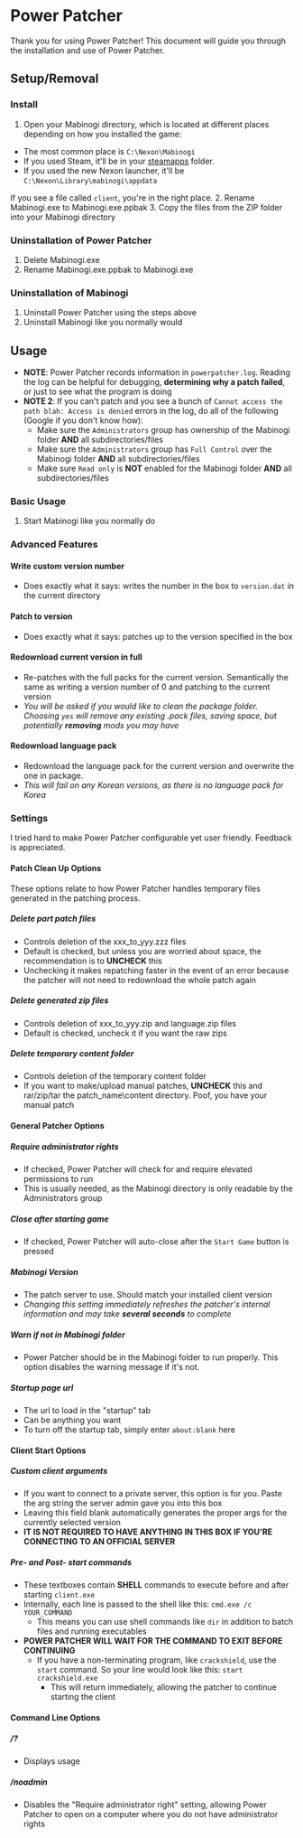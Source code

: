 Power Patcher
============

Thank you for using Power Patcher! This document will guide you through the installation and use of Power Patcher.

## Setup/Removal

### Install
1. Open your Mabinogi directory, which is located at different places depending on how you installed the game:
  - The most common place is `C:\Nexon\Mabinogi`
  - If you used Steam, it'll be in your [steamapps](https://support.steampowered.com/kb_article.php?ref=7418-YUBN-8129) folder.
  - If you used the new Nexon launcher, it'll be `C:\Nexon\Library\mabinogi\appdata` 
  
  If you see a file called `client`, you're in the right place.
2. Rename Mabinogi.exe to Mabinogi.exe.ppbak
3. Copy the files from the ZIP folder into your Mabinogi directory

### Uninstallation of Power Patcher
1. Delete Mabinogi.exe
2. Rename Mabinogi.exe.ppbak to Mabinogi.exe

### Uninstallation of Mabinogi
1. Uninstall Power Patcher using the steps above
2. Uninstall Mabinogi like you normally would


## Usage
- **NOTE**: Power Patcher records information in `powerpatcher.log`. Reading the log can be helpful for debugging, **determining why a patch failed**, or just to see what the program is doing
- **NOTE 2**: If you can't patch and you see a bunch of `Cannot access the path blah: Access is denied` errors in the log, do all of the following (Google if you don't know how): 
    - Make sure the `Administrators` group has ownership of the Mabinogi folder **AND** all subdirectories/files
    - Make sure the `Administrators` group has `Full Control` over the Mabinogi folder **AND** all subdirectories/files
    - Make sure `Read only` is **NOT** enabled for the Mabinogi folder **AND** all subdirectories/files

### Basic Usage
1. Start Mabinogi like you normally do

### Advanced Features
#### Write custom version number
- Does exactly what it says: writes the number in the box to `version.dat` in the current directory

#### Patch to version
- Does exactly what it says: patches up to the version specified in the box

#### Redownload current version in full
- Re-patches with the full packs for the current version. Semantically the same as writing a version number of 0 and patching to the current version
- _You will be asked if you would like to clean the package folder. Choosing `yes` will remove any existing .pack files, saving space, but potentially **removing** mods you may have_

#### Redownload language pack
- Redownload the language pack for the current version and overwrite the one in package.
- _This will fail on any Korean versions, as there is no language pack for Korea_

### Settings
I tried hard to make Power Patcher configurable yet user friendly. Feedback is appreciated.

#### Patch Clean Up Options
These options relate to how Power Patcher handles temporary files generated in the patching process.

##### Delete part patch files
- Controls deletion of the xxx_to_yyy.zzz files
- Default is checked, but unless you are worried about space, the recommendation is to **UNCHECK** this
- Unchecking it makes repatching faster in the event of an error because the patcher will not need to redownload the whole patch again

##### Delete generated zip files
- Controls deletion of xxx_to_yyy.zip and language.zip files
- Default is checked, uncheck it if you want the raw zips

##### Delete temporary content folder
- Controls deletion of the temporary content folder
- If you want to make/upload manual patches, **UNCHECK** this and rar/zip/tar the patch_name\content directory. Poof, you have your manual patch

#### General Patcher Options
##### Require administrator rights
- If checked, Power Patcher will check for and require elevated permissions to run
- This is usually needed, as the Mabinogi directory is only readable by the Administrators group

##### Close after starting game
- If checked, Power Patcher will auto-close after the `Start Game` button is pressed

##### Mabinogi Version
- The patch server to use. Should match your installed client version
- _Changing this setting immediately refreshes the patcher's internal information and may take **several seconds** to complete_

##### Warn if not in Mabinogi folder
- Power Patcher should be in the Mabinogi folder to run properly. This option disables the warning message if it's not.

##### Startup page url
- The url to load in the "startup" tab
- Can be anything you want
- To turn off the startup tab, simply enter `about:blank` here

#### Client Start Options
##### Custom client arguments
- If you want to connect to a private server, this option is for you. Paste the arg string the server admin gave you into this box
- Leaving this field blank automatically generates the proper args for the currently selected version
- **IT IS NOT REQUIRED TO HAVE ANYTHING IN THIS BOX IF YOU'RE CONNECTING TO AN OFFICIAL SERVER**

##### Pre- and Post- start commands 
- These textboxes contain **SHELL** commands to execute before and after starting `client.exe`
- Internally, each line is passed to the shell like this:
   `cmd.exe /c YOUR_COMMAND`
   - This means you can use shell commands like `dir` in addition to batch files and running executables
- **POWER PATCHER WILL WAIT FOR THE COMMAND TO EXIT BEFORE CONTINUING**
   - If you have a non-terminating program, like `crackshield`, use the `start` command. So your line would look like this:
    `start crackshield.exe`
      - This will return immediately, allowing the patcher to continue starting the client

#### Command Line Options
##### /?
- Displays usage

##### /noadmin
- Disables the "Require administrator right" setting, allowing Power Patcher to open on a computer where you do not have administrator rights
